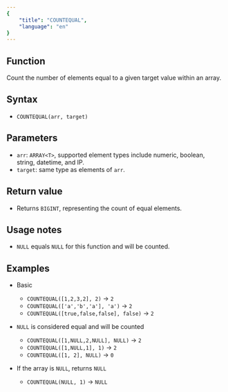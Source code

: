 ```yaml
---
{
    "title": "COUNTEQUAL",
    "language": "en"
}
---
```


## Function

Count the number of elements equal to a given target value within an array.

## Syntax

- `COUNTEQUAL(arr, target)`

## Parameters

- `arr`: `ARRAY<T>`, supported element types include numeric, boolean, string, datetime, and IP.
- `target`: same type as elements of `arr`.

## Return value

- Returns `BIGINT`, representing the count of equal elements.

## Usage notes

- `NULL` equals `NULL` for this function and will be counted.

## Examples

- Basic
  - `COUNTEQUAL([1,2,3,2], 2)` -> `2`
  - `COUNTEQUAL(['a','b','a'], 'a')` -> `2`
  - `COUNTEQUAL([true,false,false], false)` -> `2`

- `NULL` is considered equal and will be counted
  - `COUNTEQUAL([1,NULL,2,NULL], NULL)` -> `2`
  - `COUNTEQUAL([1,NULL,1], 1)` -> `2`
  - `COUNTEQUAL([1, 2], NULL)` -> `0`

- If the array is `NULL`, returns `NULL`
  - `COUNTEQUAL(NULL, 1)` -> `NULL`



